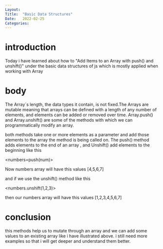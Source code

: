 ```yaml
---
Layout:
Title:	"Basic Data Structures"
Date:	2022-02-25
Categories:
---
```

# introduction

Today i have learned about how to "Add Items to an Array with push() and unshift()" 
under the basic data structures of 
js which is mostly applied when working with Array  

# body

The Array`s length, the data types it contain, is not fixed.The Arrays are mutable meaning that arrays can be defined with a length of any number of elements, and elements can be added or removed
over time. Array.push() and Array.unshift() are some of the methods with which we can programmatically modify an array.

both methods take one or more elements as a parameter and add those elements to the array the method 
is being called on. The push() method adds elements to the end of an array , and Unshift() add elements to the beginning like this 
<let  num = 7
let numbers = [4,5,6]>

<numbers=push(num)>

Now  numbers array will have this values [4,5,6,7]

and if we use the unshift() method like this

<numbers.unshift(1,2,3)>

then our numbers array will have this values [1,2,3,4,5,6,7]


# conclusion

this methods help us to mutate through an array and we can add some values to an existing array
like i have illustrated above. 
i still need more examples so that i will get deeper and understand them better.
